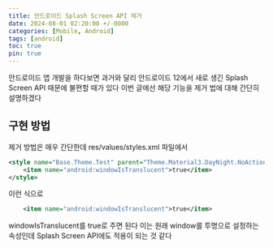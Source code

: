 ```yaml
---
title: 안드로이드 Splash Screen API 제거
date: 2024-08-01 02:20:00 +/-0000
categories: [Mobile, Android]
tags: [android]
toc: true
pin: true
---
```


안드로이드 앱 개발을 하다보면 과거와 달리 안드로이드 12에서 새로 생긴 Splash Screen API 때문에 불편할 때가 있다 이번 글에선 해당 기능을 제거 법에 대해 간단히 설명하겠다

## 구현 방법

제거 방법은 매우 간단한데 res/values/styles.xml 파일에서

~~~xml
<style name="Base.Theme.Test" parent="Theme.Material3.DayNight.NoActionBar">
    <item name="android:windowIsTranslucent">true</item>
</style>
~~~

이런 식으로

~~~xml
    <item name="android:windowIsTranslucent">true</item>
~~~

windowIsTranslucent를 true로 주면 된다 이는 원래 window를 투명으로 설정하는 속성인데
Splash Screen API에도 적용이 되는 것 같다
